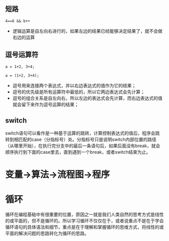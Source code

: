 ## 短路

`4==6 && b++`

* 逻辑运算是自左向右进行的，如果左边的结果已经能够决定结果了，就不会做右边的运算

## 逗号运算符

`a = 1+2, 3+4;`

`a = (1+2, 3+4);`

* 逗号用来连接两个表达式，并以右边表达式的值作为它的结果；
* 逗号的优先级是所有运算符中最低的，所以它两边表达式会先计算；
* 逗号的组合关系是自左向右，所以左边的表达式会先计算，而右边表达式的值就会留下来作为逗号运算的结果；

## switch

switch语句可以看作是一种基于运算的跳转，计算控制表达式的值后，程序会跳转到相匹配的case（分指标号）处。分指标号只是说明switch内部位置的路径（从哪里开始），在执行完分支中的最后一条语句后，如果后面没有break，就会顺序执行到下面的case里去，直到遇到一个break，或者switch结束为止。

# 变量->算法->流程图->程序

# 循环
循环在编程基础中有很重要的位置，原因之一就是我们人类自然的思考方式是线性的或平面的，但不是循环的。所以学习循环不仅仅在于，或者说重点不是在于学会循环语句的具体语法和细节，重点是在于理解和掌握循环的思维方式，将线性的或平面的解决问题的思路转化为循环的思路。